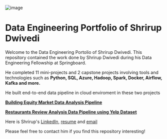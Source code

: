 ![image](https://user-images.githubusercontent.com/68109182/215869852-56470623-afdd-48f9-bc84-5d4ad5d12bfd.png)

# Data Engineering Portfolio of Shrirup Dwivedi

Welcome to the Data Engineering Portolio of Shrirup Dwivedi. This repository contained the work done by Shrirup Dwivedi during his Data Engineering Fellowship at Springboard. 

He completed 11 mini-projects and 2 capstone projects involving tools and technologies such as **Python, SQL, Azure, Hadoop, Spark, Docker, Airflow, Kafka and more.**

He built end-to-end data pipeline in cloud enviroment in these two projects 

**[Building Equity Market Data Analysis Pipeline](https://github.com/shrirupdwivedi/Springboard/tree/main/Capstone%202)**

**[Restaurants Review Analysis Data Pipeline using Yelp Dataset](https://github.com/shrirupdwivedi/Springboard/tree/main/Capstone)**

Here is Shrirup's [LinkedIn](https://www.linkedin.com/in/shrirupdwivedi/), [resume](https://drive.google.com/file/d/1YyX5SOhlgrXDN7k3-8qJKtBUB53mISNV/view?usp=sharing) and [email](shrirup.dwivedi@alum.utoronto.ca) 

Please feel free to contact him if you find this repository interesting!
